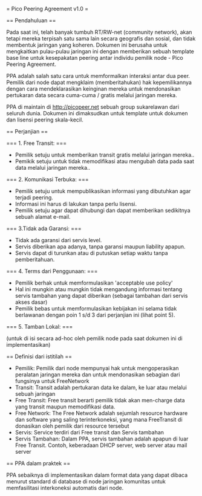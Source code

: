 = Pico Peering Agreement v1.0 =

== Pendahuluan ==

Pada saat ini, telah banyak tumbuh RT/RW-net (community network), akan tetapi mereka terpisah satu sama lain secara geografis dan sosial, dan tidak membentuk jaringan yang koheren. Dokumen ini berusaha untuk mengkaitkan pulau-pulau jaringan ini dengan memberikan sebuah template base line untuk kesepakatan peering antar individu pemilik node - Pico Peering Agreement.

PPA adalah salah satu cara untuk memformalkan interaksi antar dua peer. Pemilik dari node dapat mengklaim (memberitahukan) hak kepemilikannya dengan cara mendeklarasikan keinginan mereka untuk mendonasikan pertukaran data secara cuma-cuma / gratis melalui jaringan mereka.

PPA di maintain di http://picopeer.net sebuah group sukarelawan dari seluruh dunia. Dokumen ini dimaksudkan untuk template untuk dokumen dan lisensi peering skala-kecil.

== Perjanjian ==

=== 1. Free Transit: ===

* Pemilik setuju untuk memberikan transit gratis melalui jaringan mereka..
* Pemikik setuju untuk tidak memodifikasi atau mengubah data pada saat data melalui jaringan mereka..

=== 2. Komunikasi Terbuka: ===

* Pemilik setuju untuk mempublikasikan informasi yang dibutuhkan agar terjadi peering.
* Informasi ini harus di lakukan tanpa perlu lisensi.
* Pemilik setuju agar dapat dihubungi dan dapat memberikan sedikitnya sebuah alamat e-mail.

=== 3.Tidak ada Garansi: ===

* Tidak ada garansi dari servis level.
* Servis diberikan apa adanya, tanpa garansi maupun liability apapun.
* Servis dapat di turunkan atau di putuskan setiap waktu tanpa pemberitahuan.

=== 4. Terms dari Penggunaan: ===

* Pemilik berhak untuk memformulasikan 'acceptable use policy'
* Hal ini mungkin atau mungkin tidak mengandung informasi tentang servis tambahan yang dapat diberikan (sebagai tambahan dari servis akses dasar)
* Pemilik bebas untuk memformulasikan kebijakan ini selama tidak berlawanan dengan poin 1 s/d 3 dari perjanjian ini (lihat point 5).

=== 5. Tamban Lokal: ===

(untuk di isi secara ad-hoc oleh pemilik node pada saat dokumen ini di implementasikan)

== Definisi dari istitilah ==

* Pemilik: Pemilik dari node mempunyai hak untuk mengoperasikan peralatan jaringan mereka dan untuk mendonasikan sebagian dari fungsinya untuk FreeNetwork
* Transit: Transit adalah pertukaran data ke dalam, ke luar atau melalui sebuah jaringan
* Free Transit: Free transit berarti pemilik tidak akan men-charge data yang transit maupun memodifikasi data.
* Free Network: The Free Network adalah sejumlah resource hardware dan software yang saling terinterkoneksi, yang mana FreeTransit di donasikan oleh pemilik dari resource tersebut
* Servis: Service terdiri dari Free transit dan Servis tambahan
* Servis Tambahan: Dalam PPA, servis tambahan adalah apapun di luar Free Transit. Contoh, keberadaan DHCP server, web server atau mail server

== PPA dalam praktek ==

PPA sebaiknya di implementasikan dalam format data yang dapat dibaca menurut standard di database di node jaringan komunitas untuk memfasilitasi interkoneksi automatis dari node.